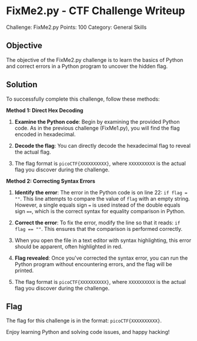 # FixMe2.py - CTF Challenge Writeup

Challenge: FixMe2.py
Points: 100
Category: General Skills

## Objective
The objective of the FixMe2.py challenge is to learn the basics of Python and correct errors in a Python program to uncover the hidden flag.

## Solution
To successfully complete this challenge, follow these methods:

**Method 1: Direct Hex Decoding**
1. **Examine the Python code**: Begin by examining the provided Python code. As in the previous challenge (FixMe1.py), you will find the flag encoded in hexadecimal.

2. **Decode the flag**: You can directly decode the hexadecimal flag to reveal the actual flag.

3. The flag format is `picoCTF{XXXXXXXXXX}`, where `XXXXXXXXXX` is the actual flag you discover during the challenge.

**Method 2: Correcting Syntax Errors**
1. **Identify the error**: The error in the Python code is on line 22: `if flag = ""`. This line attempts to compare the value of `flag` with an empty string. However, a single equals sign `=` is used instead of the double equals sign `==`, which is the correct syntax for equality comparison in Python.

2. **Correct the error**: To fix the error, modify the line so that it reads: `if flag == ""`. This ensures that the comparison is performed correctly.

3. When you open the file in a text editor with syntax highlighting, this error should be apparent, often highlighted in red.

4. **Flag revealed**: Once you've corrected the syntax error, you can run the Python program without encountering errors, and the flag will be printed.

5. The flag format is `picoCTF{XXXXXXXXXX}`, where `XXXXXXXXXX` is the actual flag you discover during the challenge.

## Flag
The flag for this challenge is in the format: `picoCTF{XXXXXXXXXX}`.

Enjoy learning Python and solving code issues, and happy hacking!

